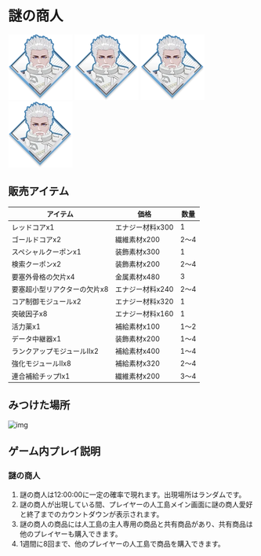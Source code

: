 # 謎の商人

![img](img/mysteriousvendor_img001.webp)
![img](img/mysteriousvendor_img001.webp)
![img](img/mysteriousvendor_img001.webp)
![img](img/mysteriousvendor_img001.webp)

## 販売アイテム

| アイテム | 価格 | 数量 |
| --- | --- | --- |
| レッドコアx1 | エナジー材料x300 | 1 |
| ゴールドコアx2 | 繊維素材x200 | 2～4 |
| スペシャルクーポンx1 | 装飾素材x300 | 1 |
| 検索クーポンx2 | 装飾素材x200 | 2～4 |
| 要塞外骨格の欠片x4 | 金属素材x480 | 3 |
| 要塞超小型リアクターの欠片x8 | エナジー材料x240 | 2～4 |
| コア制御モジュールx2 | エナジー材料x320 | 1 |
| 突破因子x8 | エナジー材料x160 | 1 |
| 活力薬x1 | 補給素材x100 | 1～2 |
| データ中継器x1 | 装飾素材x200 | 1～4 |
| ランクアップモジュールⅡx2 | 補給素材x400 | 1～4 |
| 強化モジュールⅡx8 | 補給素材x320 | 2～4 |
| 連合補給チップⅠx1 | 繊維素材x200 | 3～4 |

## みつけた場所
![img](img/mysteriousvendor_img002.webp)

## ゲーム内プレイ説明
### 謎の商人
1. 謎の商人は12:00:00に一定の確率で現れます。出現場所はランダムです。
2. 謎の商人が出現している間、プレイヤーの人工島メイン画面に謎の商人愛好と終了までのカウントダウンが表示されます。
3. 謎の商人の商品には人工島の主人専用の商品と共有商品があり、共有商品は他のプレイヤーも購入できます。
4. 1週間に8回まで、他のプレイヤーの人工島で商品を購入できます。
